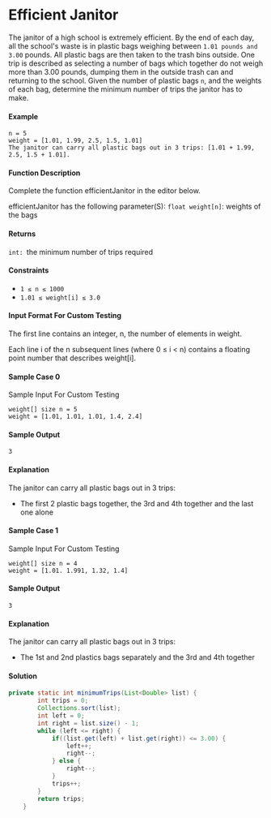 # Efficient Janitor
The janitor of a high school is extremely efficient. By the end of each day, 
all the school's waste is in plastic bags weighing between `1.01 pounds and 3.00` pounds.
All plastic bags are then taken to the trash bins outside. 
One trip is described as selecting a number of bags which together do not weigh more than 3.00 pounds, 
dumping them in the outside trash can and returning to the school. Given the number of plastic bags `n`, 
and the weights of each bag, determine the minimum number of trips the janitor has to make.

#### Example
````
n = 5
weight = [1.01, 1.99, 2.5, 1.5, 1.01]
The janitor can carry all plastic bags out in 3 trips: [1.01 + 1.99, 2.5, 1.5 + 1.01].
````
#### Function Description
Complete the function efficientJanitor in the editor below.

efficientJanitor has the following parameter(S):
`float weight[n]`: weights of the bags

#### Returns
`int: `the minimum number of trips required

#### Constraints
- `1 ≤ n ≤ 1000 `
- `1.01 ≤ weight[i] ≤ 3.0`

#### Input Format For Custom Testing
The first line contains an integer, n, the number of elements in weight.

Each line i of the n subsequent lines (where 0 ≤ i < n) contains a floating point number that describes weight[i].
#### Sample Case 0
Sample Input For Custom Testing
````
weight[] size n = 5
weight = [1.01, 1.01, 1.01, 1.4, 2.4]
````

#### Sample Output
`3`

#### Explanation
The janitor can carry all plastic bags out in 3 trips:
- The first 2 plastic bags together, the 3rd and 4th together and the last one alone

#### Sample Case 1
Sample Input For Custom Testing
````
weight[] size n = 4
weight = [1.01. 1.991, 1.32, 1.4]
````
#### Sample Output
`3`
#### Explanation
The janitor can carry all plastic bags out in 3 trips:
- The 1st and 2nd plastics bags separately and the 3rd and 4th together


#### Solution
````java
private static int minimumTrips(List<Double> list) {
        int trips = 0;
        Collections.sort(list);
        int left = 0;
        int right = list.size() - 1;
        while (left <= right) {
            if((list.get(left) + list.get(right)) <= 3.00) {
                left++;
                right--;
            } else {
                right--;
            }
            trips++;
        }
        return trips;
    }
````